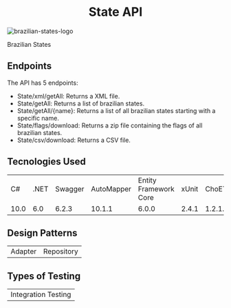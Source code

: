  <h1 align="center">State API</h1>

![brazilian-states-logo](https://user-images.githubusercontent.com/25781203/141661896-50fe54e4-106c-4f71-8672-b70acad809e1.jpg)

Brazilian States

## Endpoints
The API has 5 endpoints:

+ State/xml/getAll: Returns a XML file.
+ State/getAll: Returns a list of brazilian states.
+ State/getAll/{name}: Returns a list of all brazilian states starting with a specific name.
+ State/flags/download: Returns a zip file containing the flags of all brazilian states.
+ State/csv/download: Returns a CSV file.

## Tecnologies Used

<table>
  <tr>
     <td>C#</td>  
     <td>.NET</td>  
     <td>Swagger</td>  
	 <td>AutoMapper</td>  
	 <td>Entity Framework Core</td>  
     <td>xUnit</td>
	 <td>ChoETL</td>	
  </tr>
  <tr>
     <td>10.0</td>  
     <td>6.0</td> 
     <td>6.2.3</td>  
	 <td>10.1.1</td>  
	 <td>6.0.0</td> 
     <td>2.4.1</td>  
	 <td>1.2.1.41</td>	
  </tr>
</table>

## Design Patterns

<table>
	<tr>
	  <td>Adapter</td>
	  <td>Repository</td>
	</tr>
</table>

## Types of Testing
<table>
	<tr>
	  <td>Integration Testing</td>
	</tr>
</table>